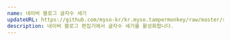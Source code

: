 ```yaml
---
name: 네이버 블로그 글자수 세기
updateURL: https://github.com/myso-kr/kr.myso.tampermonkey/raw/master/service/com.naver.blog-write.text.counter.user.js
description: 네이버 블로그 편집기에서 글자수 세기를 활성화합니다.
---
```

